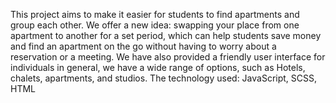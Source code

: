 This project aims to make it easier for students to find apartments and group each other. We offer a new idea: swapping your place from one apartment to another for a set period, which can help students save money and find an apartment on the go without having to worry about a reservation or a meeting. 
We have also provided a friendly user interface for individuals in general, we have a wide range of options, such as Hotels, chalets, apartments, and studios.
The technology used: JavaScript, SCSS, HTML
